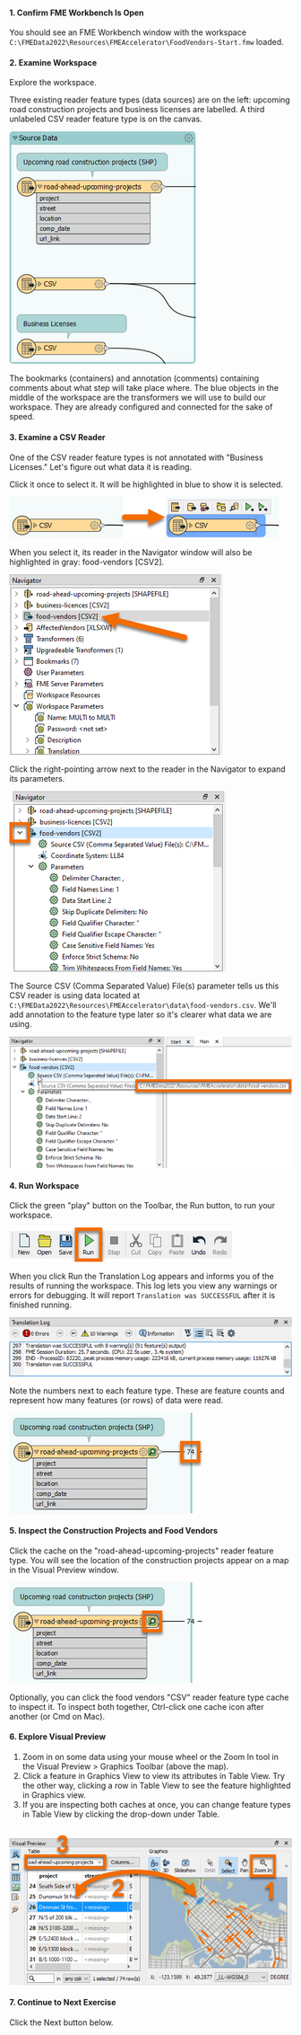 <head><base target="_blank"> </head>

#### 1. Confirm FME Workbench Is Open

You should see an FME Workbench window with the workspace `C:\FMEData2022\Resources\FMEAccelerator\FoodVendors-Start.fmw` loaded.

#### 2. Examine Workspace

Explore the workspace.

Three existing reader feature types (data sources) are on the left: upcoming road construction projects and business licenses are labelled. A third unlabeled CSV reader feature type is on the canvas.

![Reader feature types](./images/reader-feature-types.png)

The bookmarks (containers) and annotation (comments) containing comments about what step will take place where. The blue objects in the middle of the workspace are the transformers we will use to build our workspace. They are already configured and connected for the sake of speed.

#### 3. Examine a CSV Reader

One of the CSV reader feature types is not annotated with "Business Licenses." Let's figure out what data it is reading.

Click it once to select it. It will be highlighted in blue to show it is selected.

![Selecting a reader feature type](./images/select.png)

When you select it, its reader in the Navigator window will also be highlighted in gray: food-vendors [CSV2].

![Viewing reader in the Navigator](./images/navigator.png)

Click the right-pointing arrow next to the reader in the Navigator to expand its parameters.

![Finding reader parameters in the Navigator](./images/arrow.png)

The Source CSV (Comma Separated Value) File(s) parameter tells us this CSV reader is using data located at `C:\FMEData2022\Resources\FMEAccelerator\data\food-vendors.csv`. We'll add annotation to the feature type later so it's clearer what data we are using.

![Reader source dataset](./images/source.png)

#### 4. Run Workspace

Click the green "play" button on the Toolbar, the Run button, to run your workspace.

![Run Button](./images/run.png)

When you click Run the Translation Log appears and informs you of the results of running the workspace. This log lets you view any warnings or errors for debugging. It will report `Translation was SUCCESSFUL` after it is finished running.

![Translation Log](./images/log.png)

Note the numbers next to each feature type. These are feature counts and represent how many features (or rows) of data were read.

![Feature counts](./images/feature-count.png)

#### 5. Inspect the Construction Projects and Food Vendors

Click the cache on the "road-ahead-upcoming-projects" reader feature type. You will see the location of the construction projects appear on a map in the Visual Preview window.

![Feature cache](./images/inspect.png)

Optionally, you can click the food vendors "CSV" reader feature type cache to inspect it. To inspect both together, Ctrl-click one cache icon after another (or Cmd on Mac).

#### 6. Explore Visual Preview

1. Zoom in on some data using your mouse wheel or the Zoom In tool in the Visual Preview > Graphics Toolbar (above the map).
2. Click a feature in Graphics View to view its attributes in Table View. Try the other way, clicking a row in Table View to see the feature highlighted in Graphics view.
3. If you are inspecting both caches at once, you can change feature types in Table View by clicking the drop-down under Table.

![Feature cache](./images/preview.png)

#### 7. Continue to Next Exercise

Click the Next button below.
